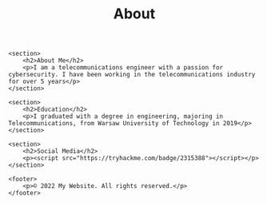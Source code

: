 <!DOCTYPE html>
<html>
<head>
    <title>Jan Grudzinski's website</title>
</head>
<body>
    <header>
        <h1>About</h1>
    </header>
    
    <section>
        <h2>About Me</h2>
        <p>I am a telecommunications engineer with a passion for cybersecurity. I have been working in the telecommunications industry for over 5 years</p>
    </section>
    
    <section>
        <h2>Education</h2>
        <p>I graduated with a degree in engineering, majoring in Telecommunications, from Warsaw University of Technology in 2019</p>
    </section>
    
    <section>
        <h2>Social Media</h2>
        <p><script src="https://tryhackme.com/badge/2315388"></script></p>
    </section>
    
    <footer>
        <p>© 2022 My Website. All rights reserved.</p>
    </footer>
</body>
</html>


